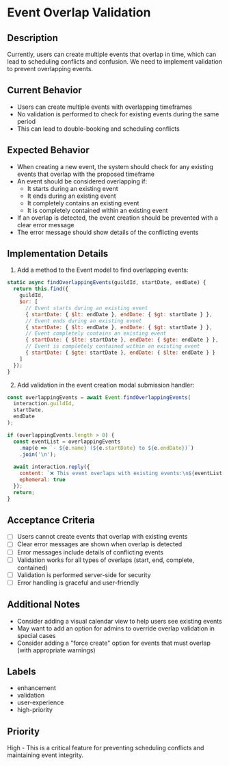 # Event Overlap Validation

## Description
Currently, users can create multiple events that overlap in time, which can lead to scheduling conflicts and confusion. We need to implement validation to prevent overlapping events.

## Current Behavior
- Users can create multiple events with overlapping timeframes
- No validation is performed to check for existing events during the same period
- This can lead to double-booking and scheduling conflicts

## Expected Behavior
- When creating a new event, the system should check for any existing events that overlap with the proposed timeframe
- An event should be considered overlapping if:
  - It starts during an existing event
  - It ends during an existing event
  - It completely contains an existing event
  - It is completely contained within an existing event
- If an overlap is detected, the event creation should be prevented with a clear error message
- The error message should show details of the conflicting events

## Implementation Details
1. Add a method to the Event model to find overlapping events:
```javascript
static async findOverlappingEvents(guildId, startDate, endDate) {
  return this.find({
    guildId,
    $or: [
      // Event starts during an existing event
      { startDate: { $lt: endDate }, endDate: { $gt: startDate } },
      // Event ends during an existing event
      { startDate: { $lt: endDate }, endDate: { $gt: startDate } },
      // Event completely contains an existing event
      { startDate: { $lte: startDate }, endDate: { $gte: endDate } },
      // Event is completely contained within an existing event
      { startDate: { $gte: startDate }, endDate: { $lte: endDate } }
    ]
  });
}
```

2. Add validation in the event creation modal submission handler:
```javascript
const overlappingEvents = await Event.findOverlappingEvents(
  interaction.guildId,
  startDate,
  endDate
);

if (overlappingEvents.length > 0) {
  const eventList = overlappingEvents
    .map(e => `- ${e.name} (${e.startDate} to ${e.endDate})`)
    .join('\n');
  
  await interaction.reply({
    content: `❌ This event overlaps with existing events:\n${eventList}`,
    ephemeral: true
  });
  return;
}
```

## Acceptance Criteria
- [ ] Users cannot create events that overlap with existing events
- [ ] Clear error messages are shown when overlap is detected
- [ ] Error messages include details of conflicting events
- [ ] Validation works for all types of overlaps (start, end, complete, contained)
- [ ] Validation is performed server-side for security
- [ ] Error handling is graceful and user-friendly

## Additional Notes
- Consider adding a visual calendar view to help users see existing events
- May want to add an option for admins to override overlap validation in special cases
- Consider adding a "force create" option for events that must overlap (with appropriate warnings)

## Labels
- enhancement
- validation
- user-experience
- high-priority

## Priority
High - This is a critical feature for preventing scheduling conflicts and maintaining event integrity. 